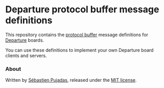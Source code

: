 # Departure protocol buffer message definitions

This repository contains the [protocol buffer](https://developers.google.com/protocol-buffers) message definitions for [Departure](https://github.com/spujadas/departure-python) boards.

You can use these definitions to implement your own Departure board clients and servers.



### About

Written by [Sébastien Pujadas](https://pujadas.net/), released under the [MIT license](https://github.com/spujadas/departure-python/blob/master/LICENSE).